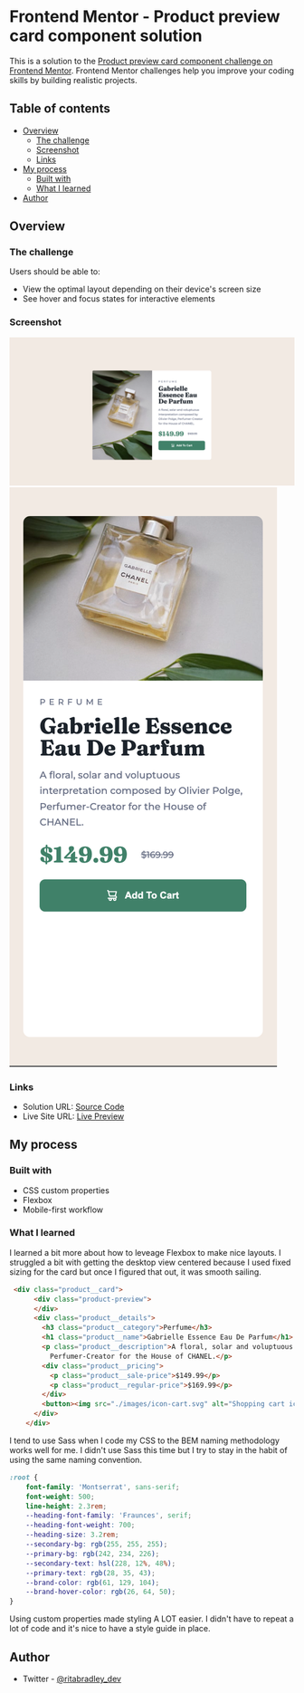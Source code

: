 # Frontend Mentor - Product preview card component solution

This is a solution to the [Product preview card component challenge on Frontend Mentor](https://www.frontendmentor.io/challenges/product-preview-card-component-GO7UmttRfa). Frontend Mentor challenges help you improve your coding skills by building realistic projects. 

## Table of contents

- [Overview](#overview)
  - [The challenge](#the-challenge)
  - [Screenshot](#screenshot)
  - [Links](#links)
- [My process](#my-process)
  - [Built with](#built-with)
  - [What I learned](#what-i-learned)
- [Author](#author)

## Overview

### The challenge

Users should be able to:

- View the optimal layout depending on their device's screen size
- See hover and focus states for interactive elements

### Screenshot

![Desktop Screenshot](./images/desktop.png)
![Mobile Screenshot](./images/mobile.png)

### Links

- Solution URL: [Source Code](https://github.com/ritabradley/product-preview-card)
- Live Site URL: [Live Preview](https://rb-product-preview-card.netlify.app/)

## My process

### Built with

- CSS custom properties
- Flexbox
- Mobile-first workflow

### What I learned

I learned a bit more about how to leveage Flexbox to make nice layouts. I struggled a bit with getting the desktop view centered because I used fixed sizing for the card but once I figured that out, it was smooth sailing.


```html
 <div class="product__card">
      <div class="product-preview">
      </div>
      <div class="product__details">
        <h3 class="product__category">Perfume</h3>
        <h1 class="product__name">Gabrielle Essence Eau De Parfum</h1>
        <p class="product__description">A floral, solar and voluptuous interpretation composed by Olivier Polge,
          Perfumer-Creator for the House of CHANEL.</p>
        <div class="product__pricing">
          <p class="product__sale-price">$149.99</p>
          <p class="product__regular-price">$169.99</p>
        </div>
        <button><img src="./images/icon-cart.svg" alt="Shopping cart icon">Add To Cart</button>
      </div>
    </div>
```
I tend to use Sass when I code my CSS to the BEM naming methodology works well for me. I didn't use Sass this time but I try to stay in the habit of using the same naming convention.

```css
:root {
    font-family: 'Montserrat', sans-serif;
    font-weight: 500;
    line-height: 2.3rem;
    --heading-font-family: 'Fraunces', serif;
    --heading-font-weight: 700;
    --heading-size: 3.2rem;
    --secondary-bg: rgb(255, 255, 255);
    --primary-bg: rgb(242, 234, 226);
    --secondary-text: hsl(228, 12%, 48%);
    --primary-text: rgb(28, 35, 43);
    --brand-color: rgb(61, 129, 104);
    --brand-hover-color: rgb(26, 64, 50);
}
```
Using custom properties made styling A LOT easier. I didn't have to repeat a lot of code and it's nice to have a style guide in place.

## Author

- Twitter - [@ritabradley_dev](https://www.twitter.com/ritabradley_dev)

